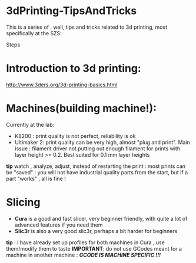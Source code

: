 3dPrinting-TipsAndTricks
========================


This is a series of , well, tips and tricks related to 3d printing, most specifically at the SZS:



Steps

Introduction to 3d printing:
============================

http://www.3ders.org/3d-printing-basics.html


Machines(building machine!):
============================

Currently at the lab: 

- K8200 : print quality is not perfect, reliability is ok 
- Ultimaker 2: print quality can be very high, almost "plug and print". Main issue : filament driver not putting out enough filament for prints with layer height >= 0.2. Best suited for 0.1 mm layer heights


**tip** watch , analyze, adjust, instead of restarting the print : most prints can be "saved" : you will not have industrial quality parts from the start, but if a part "works" , all is fine !

Slicing
=======

- **Cura** is a good and fast slicer, very beginner friendly, with quite a lot of advanced features if you need them
- **Slic3r** is also a very good slic3r, perhaps a bit harder for beginners

**tip** : I have already set up profiles for both machines in Cura , use them/modify them to taste
**IMPORTANT**: do not use GCodes meant for a machine in another machine : ***GCODE IS MACHINE SPECIFIC !!!***

